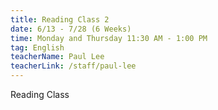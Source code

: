 ```yaml
---
title: Reading Class 2
date: 6/13 - 7/28 (6 Weeks)
time: Monday and Thursday 11:30 AM - 1:00 PM
tag: English
teacherName: Paul Lee
teacherLink: /staff/paul-lee
---
```

Reading Class